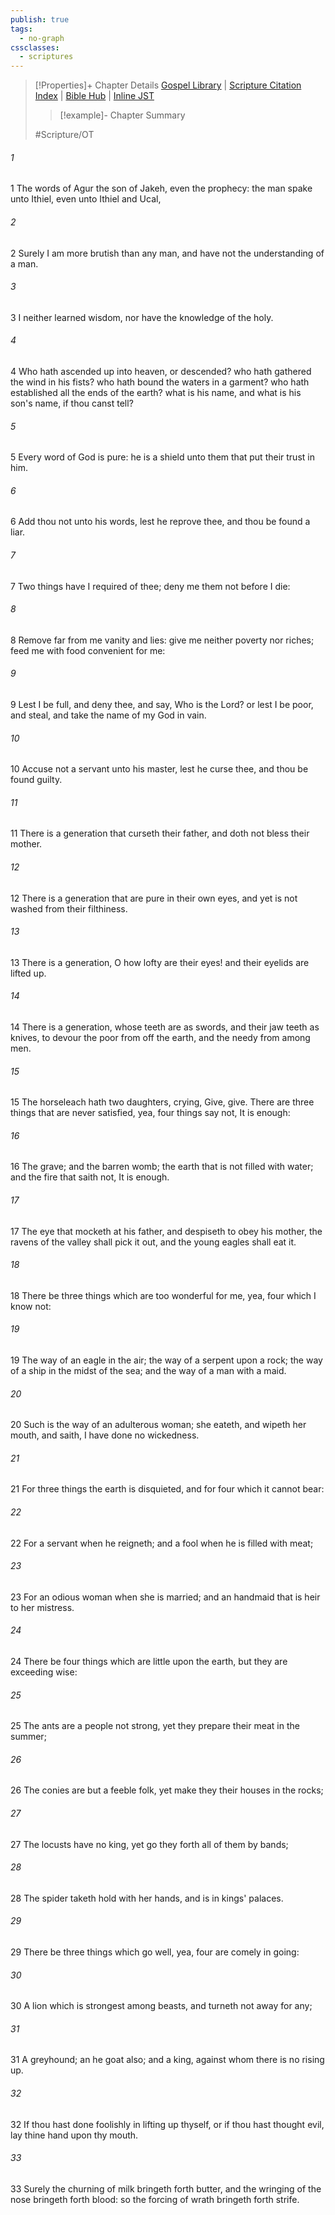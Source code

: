 ```yaml
---
publish: true
tags:
  - no-graph
cssclasses:
  - scriptures
---
```

>[!Properties]+ Chapter Details
>[Gospel Library](https://churchofjesuschrist.org/study/scriptures/ot/prov/30?lang=eng)    |    [Scripture Citation Index](https://scriptures.byu.edu/#0781e::c0781e)    |    [Bible Hub](https://biblehub.com/proverbs/30.htm)    |    [Inline JST](https://scripturetoolbox.com/html/ic/Proverbs/30.html)
>>[!example]- Chapter Summary
>> 
> 
>
>#Scripture/OT
###### 1
1 The words of Agur the son of Jakeh, even the prophecy: the man spake unto Ithiel, even unto Ithiel and Ucal,
###### 2
2 Surely I am more brutish than any man, and have not the understanding of a man.
###### 3
3 I neither learned wisdom, nor have the knowledge of the holy.
###### 4
4 Who hath ascended up into heaven, or descended? who hath gathered the wind in his fists? who hath bound the waters in a garment? who hath established all the ends of the earth? what is his name, and what is his son's name, if thou canst tell?
###### 5
5 Every word of God is pure: he is a shield unto them that put their trust in him.
###### 6
6 Add thou not unto his words, lest he reprove thee, and thou be found a liar.
###### 7
7 Two things have I required of thee; deny me them not before I die:
###### 8
8 Remove far from me vanity and lies: give me neither poverty nor riches; feed me with food convenient for me:
###### 9
9 Lest I be full, and deny thee, and say, Who is the Lord? or lest I be poor, and steal, and take the name of my God in vain.
###### 10
10 Accuse not a servant unto his master, lest he curse thee, and thou be found guilty.
###### 11
11 There is a generation that curseth their father, and doth not bless their mother.
###### 12
12 There is a generation that are pure in their own eyes, and yet is not washed from their filthiness.
###### 13
13 There is a generation, O how lofty are their eyes! and their eyelids are lifted up.
###### 14
14 There is a generation, whose teeth are as swords, and their jaw teeth as knives, to devour the poor from off the earth, and the needy from among men.
###### 15
15 The horseleach hath two daughters, crying, Give, give. There are three things that are never satisfied, yea, four things say not, It is enough:
###### 16
16 The grave; and the barren womb; the earth that is not filled with water; and the fire that saith not, It is enough.
###### 17
17 The eye that mocketh at his father, and despiseth to obey his mother, the ravens of the valley shall pick it out, and the young eagles shall eat it.
###### 18
18 There be three things which are too wonderful for me, yea, four which I know not:
###### 19
19 The way of an eagle in the air; the way of a serpent upon a rock; the way of a ship in the midst of the sea; and the way of a man with a maid.
###### 20
20 Such is the way of an adulterous woman; she eateth, and wipeth her mouth, and saith, I have done no wickedness.
###### 21
21 For three things the earth is disquieted, and for four which it cannot bear:
###### 22
22 For a servant when he reigneth; and a fool when he is filled with meat;
###### 23
23 For an odious woman when she is married; and an handmaid that is heir to her mistress.
###### 24
24 There be four things which are little upon the earth, but they are exceeding wise:
###### 25
25 The ants are a people not strong, yet they prepare their meat in the summer;
###### 26
26 The conies are but a feeble folk, yet make they their houses in the rocks;
###### 27
27 The locusts have no king, yet go they forth all of them by bands;
###### 28
28 The spider taketh hold with her hands, and is in kings' palaces.
###### 29
29 There be three things which go well, yea, four are comely in going:
###### 30
30 A lion which is strongest among beasts, and turneth not away for any;
###### 31
31 A greyhound; an he goat also; and a king, against whom there is no rising up.
###### 32
32 If thou hast done foolishly in lifting up thyself, or if thou hast thought evil, lay thine hand upon thy mouth.
###### 33
33 Surely the churning of milk bringeth forth butter, and the wringing of the nose bringeth forth blood: so the forcing of wrath bringeth forth strife.
